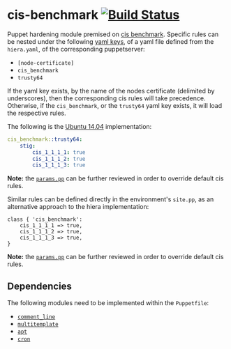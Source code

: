 # cis-benchmark [![Build Status](https://travis-ci.org/jeff1evesque/cis_benchmark.svg?branch=master)](https://travis-ci.org/jeff1evesque/cis_benchmark)

Puppet hardening module premised on [cis benchmark](https://www.cisecurity.org/cis-benchmarks/).
Specific rules can be nested under the following [yaml keys](https://github.com/jeff1evesque/cis_benchmark/blob/a8e94846d048cf8b500886333a4babb9c14cf8ed/manifests/params.pp#L11-L15),
of a yaml file defined from the `hiera.yaml`, of the corresponding puppetserver:

- `[node-certificate]`
- `cis_benchmark`
- `trusty64`

If the yaml key exists, by the name of the nodes certificate (delimited by underscores),
then the corresponding cis rules will take precedence. Otherwise, if the `cis_benchmark`,
or the `trusty64` yaml key exists, it will load the respective rules.

The following is the [Ubuntu 14.04](http://releases.ubuntu.com/14.04/) implementation:

```yaml
cis_benchmark::trusty64:
    stig:
        cis_1_1_1_1: true
        cis_1_1_1_2: true
        cis_1_1_1_3: true
```

**Note:** the [`params.pp`](https://github.com/jeff1evesque/cis_benchmark/blob/master/manifests/params.pp)
can be further reviewed in order to override default cis rules.

Similar rules can be defined directly in the environment's `site.pp`, as an alternative
approach to the hiera implementation:

```puppet
class { 'cis_benchmark':
    cis_1_1_1_1 => true,
    cis_1_1_1_2 => true,
    cis_1_1_1_3 => true,
}
```

**Note:** the [`params.pp`](https://github.com/jeff1evesque/cis_benchmark/blob/master/manifests/params.pp)
can be further reviewed in order to override default cis rules.

## Dependencies

The following modules need to be implemented within the `Puppetfile`:

- [`comment_line`](https://forge.puppet.com/geoffwilliams/comment_line) 
- [`multitemplate`](https://forge.puppet.com/deanwilson/multitemplate/types)
- [`apt`](https://forge.puppet.com/puppetlabs/apt)
- [`cron`](https://forge.puppet.com/puppet/cron)
